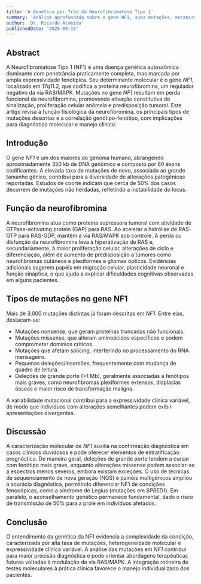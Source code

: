 ```yaml
---
title: 'A Genética por Trás da Neurofibromatose Tipo 1'
summary: 'Análise aprofundada sobre o gene NF1, suas mutações, mecanismos moleculares e implicações no diagnóstico genético. Discutimos como alterações estruturais e funcionais impactam a expressão clínica da doença.'
author: 'Dr. Ricardo Almeida'
publishedDate: '2025-09-15'
---
```


## Abstract

A Neurofibromatose Tipo 1 (NF1) é uma doença genética autossômica dominante com penetrância praticamente completa, mas marcada por ampla expressividade fenotípica. Seu determinante molecular é o gene *NF1*, localizado em 17q11.2, que codifica a proteína neurofibromina, um regulador negativo da via RAS/MAPK. Mutações no gene *NF1* resultam em perda funcional da neurofibromina, promovendo ativação constitutiva de sinalização, proliferação celular anômala e predisposição tumoral. Este artigo revisa a função fisiológica da neurofibromina, os principais tipos de mutações descritas e a correlação genótipo-fenótipo, com implicações para diagnóstico molecular e manejo clínico.

## Introdução

O gene *NF1* é um dos maiores do genoma humano, abrangendo aproximadamente 350 kb de DNA genômico e composto por 60 éxons codificantes. A elevada taxa de mutações de novo, associada ao grande tamanho gênico, contribui para a diversidade de alterações patogênicas reportadas. Estudos de coorte indicam que cerca de 50% dos casos decorrem de mutações não herdadas, refletindo a instabilidade do locus.

## Função da neurofibromina

A neurofibromina atua como proteína supressora tumoral com atividade de GTPase-activating protein (GAP) para RAS. Ao acelerar a hidrólise de RAS-GTP para RAS-GDP, mantém a via RAS/MAPK sob controle. A perda ou disfunção da neurofibromina leva à hiperativação de RAS e, secundariamente, à maior proliferação celular, alterações de ciclo e diferenciação, além de aumento de predisposição a tumores como neurofibromas cutâneos e plexiformes e gliomas ópticos. Evidências adicionais sugerem papéis em migração celular, plasticidade neuronal e função sináptica, o que ajuda a explicar dificuldades cognitivas observadas em alguns pacientes.

## Tipos de mutações no gene NF1

Mais de 3.000 mutações distintas já foram descritas em *NF1*. Entre elas, destacam-se:
- Mutações nonsense, que geram proteínas truncadas não funcionais.
- Mutações missense, que alteram aminoácidos específicos e podem comprometer domínios críticos.
- Mutações que afetam splicing, interferindo no processamento do RNA mensageiro.
- Pequenas deleções/insersões, frequentemente com mudança de quadro de leitura.
- Deleções de grande porte (>1 Mb), geralmente associadas a fenótipos mais graves, como neurofibromas plexiformes extensos, displasias ósseas e maior risco de transformação maligna.

A variabilidade mutacional contribui para a expressividade clínica variável, de modo que indivíduos com alterações semelhantes podem exibir apresentações divergentes.

## Discussão

A caracterização molecular de *NF1* auxilia na confirmação diagnóstica em casos clínicos duvidosos e pode oferecer elementos de estratificação prognóstica. De maneira geral, deleções de grande porte tendem a cursar com fenótipo mais grave, enquanto alterações missense podem associar-se a espectros menos severos, embora existam exceções. O uso de técnicas de sequenciamento de nova geração (NGS) e painéis multigênicos ampliou a acurácia diagnóstica, permitindo diferenciar NF1 de condições fenocópicas, como a síndrome de Legius (mutações em *SPRED1*). Em paralelo, o aconselhamento genético permanece fundamental, dado o risco de transmissão de 50% para a prole em indivíduos afetados.

## Conclusão

O entendimento da genética da NF1 evidencia a complexidade da condição, caracterizada por alta taxa de mutações, heterogeneidade molecular e expressividade clínica variável. A análise das mutações em *NF1* contribui para maior precisão diagnóstica e pode orientar abordagens terapêuticas futuras voltadas à modulação da via RAS/MAPK. A integração rotineira de testes moleculares à prática clínica favorece o manejo individualizado dos pacientes.
